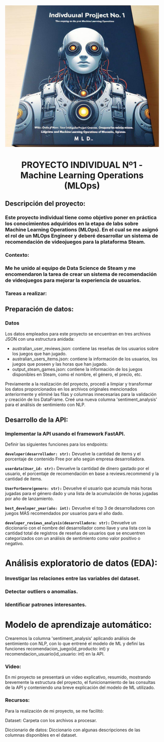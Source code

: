 ![alt text](./data/mlops.jpg)

# <h1 align=center> **PROYECTO INDIVIDUAL Nº1 - Machine Learning Operations (MLOps)** </h1>



## Descripción del proyecto:

### Este proyecto individual tiene como objetivo poner en práctica los conocimientos adquiridos en la etapa de labs sobre Machine Learning Operations (MLOps). En el cual se me asignó el rol de un MLOps Engineer y deberé desarrollar un sistema de recomendación de videojuegos para la plataforma Steam.

### Contexto:

### Me he unido al equipo de Data Science de Steam y me encomendaron la tarea de crear un sistema de recomendación de videojuegos para mejorar la experiencia de usuarios.

### Tareas a realizar:

## Preparación de datos:

### Datos

Los datos empleados para este proyecto se encuentran en tres archivos JSON con una estructura anidada:

- australian_user_reviews.json: contiene las reseñas de los usuarios sobre los juegos que han jugado.
- australian_users_items.json: contiene la información de los usuarios, los juegos que poseen y las horas que han jugado.
- output_steam_games.json: contiene la información de los juegos disponibles en Steam, como el nombre, el género, el precio, etc.


Previamente a la realización del proyecto, procedí a limpiar y transformar los datos proporcionados en los archivos originales mencionados anteriormente y eliminé las filas y columnas innecesarias para la validación y creación de los DataFrame. Creé una nueva columna 'sentiment_analysis' para el análisis de sentimiento con NLP.



## Desarrollo de la API:

### Implementar la API usando el framework FastAPI.



Definir las siguientes funciones para los endpoints:

**`developer(desarrollador: str):`** Devuelve la cantidad de items y el porcentaje de contenido Free por año según empresa desarrolladora.

**`userdata(User_id: str):`** Devuelve la cantidad de dinero gastado por el usuario, el porcentaje de recomendación en base a reviews.recommend y la cantidad de items.

**`UserForGenre(genero: str):`** Devuelve el usuario que acumula más horas jugadas para el género dado y una lista de la acumulación de horas jugadas por año de lanzamiento.

**`best_developer_year(año: int):`** Devuelve el top 3 de desarrolladores con juegos MÁS recomendados por usuarios para el año dado.

**`developer_reviews_analysis(desarrolladora: str):`** Devuelve un diccionario con el nombre del desarrollador como llave y una lista con la cantidad total de registros de reseñas de usuarios que se encuentren categorizados con un análisis de sentimiento como valor positivo o negativo.



# Análisis exploratorio de datos (EDA):

### Investigar las relaciones entre las variables del dataset.

### Detectar outliers o anomalías.

### Identificar patrones interesantes.



# Modelo de aprendizaje automático:

Crearemos la columna 'sentiment_analysis' aplicando análisis de sentimiento con NLP, con lo que entrené el modelo de ML y definí las funciones recomendacion_juego(id_producto: int) y recomendacion_usuario(id_usuario: int) en la API.


### Video:

En mi proyecto se presentará un video explicativo, resumido, mostrando brevemente la estructura del proyecto, el funicionamiento de las consultas de la API y conteniendo una breve explicación del modelo de ML utilizado. 


### Recursos: 

Para la realización de mi proyecto, se me facilitó: 

Dataset: Carpeta con los archivos a procesar.

Diccionario de datos: Diccionario con algunas descripciones de las columnas disponibles en el dataset.


